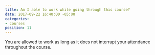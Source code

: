 ```yaml
---
title: Am I able to work while going through this course?
date: 2017-09-22 16:40:00 -05:00
categories:
- courses
position: 11
---
```


You are allowed to work as long as it does not interrupt your attendance throughout the course.